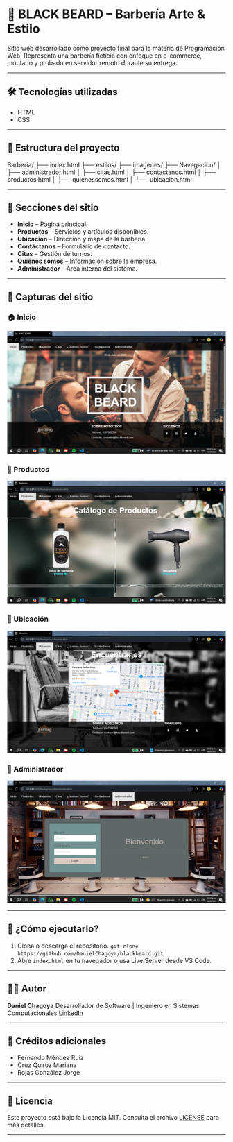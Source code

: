 # 💈 BLACK BEARD – Barbería Arte & Estilo
Sitio web desarrollado como proyecto final para la materia de Programación Web. Representa una barbería ficticia con enfoque en e-commerce, montado y probado en servidor remoto durante su entrega.

--- 

## 🛠️ Tecnologías utilizadas
- HTML
- CSS

---

## 📂 Estructura del proyecto
Barberia/
├── index.html
├── estilos/
├── imagenes/
├── Navegacion/
│   ├── administrador.html
│   ├── citas.html
│   ├── contactanos.html
│   ├── productos.html
│   ├── quienessomos.html
│   └── ubicacion.html

---

## 🧭 Secciones del sitio

- **Inicio** – Página principal.  
- **Productos** – Servicios y artículos disponibles.  
- **Ubicación** – Dirección y mapa de la barbería.  
- **Contáctanos** – Formulario de contacto.  
- **Citas** – Gestión de turnos.  
- **Quiénes somos** – Información sobre la empresa.  
- **Administrador** – Área interna del sistema.  

---

## 📸 Capturas del sitio

### 🏠 Inicio  
![Inicio](assets/inicio.png)

### 🛒 Productos  
![Productos](assets/productos.png)

### 📍 Ubicación  
![Ubicación](assets/ubicacion.png)

### 🔐 Administrador  
![Administrador](assets/administrador.png)

---

## 🚀 ¿Cómo ejecutarlo?

1. Clona o descarga el repositorio.
   `git clone https://github.com/DanielChagoya/blackbeard.git` 
2. Abre `index.html` en tu navegador o usa Live Server desde VS Code.

---

## 👨‍💻 Autor
**Daniel Chagoya** 
Desarrollador de Software | Ingeniero en Sistemas Computacionales
[LinkedIn](https://www.linkedin.com/in/daniel-chagoya-58638b321/)

---

## 👥 Créditos adicionales
- Fernando Méndez Ruiz
- Cruz Quiroz Mariana
- Rojas González Jorge

---

## 📄 Licencia

Este proyecto está bajo la Licencia MIT. Consulta el archivo [LICENSE](LICENSE) para más detalles.

---
